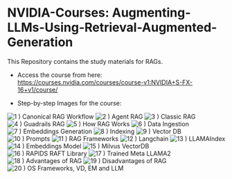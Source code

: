 # NVIDIA-Courses: Augmenting-LLMs-Using-Retrieval-Augmented-Generation

This Repository contains the study materials for RAGs.
- Access the course from here: https://courses.nvidia.com/courses/course-v1:NVIDIA+S-FX-16+v1/course/

- Step-by-step Images for the course: 

![1 ) Canonical RAG Workflow](https://github.com/kuxall/NVIDIA-Courses-Augmenting-LLMs-Using-Retrieval-Augmented-Generation/assets/37800177/da8bbcfc-8dd7-45be-b3b4-61cfe49c0c60)
![2 ) Agent RAG](https://github.com/kuxall/NVIDIA-Courses-Augmenting-LLMs-Using-Retrieval-Augmented-Generation/assets/37800177/b0be0aa3-113c-4571-bab6-ed2dd50ca24f)
![3 ) Classic RAG](https://github.com/kuxall/NVIDIA-Courses-Augmenting-LLMs-Using-Retrieval-Augmented-Generation/assets/37800177/b383b617-6d42-4f78-94bd-cca3e5678b2f)
![4 ) Guadrails RAG](https://github.com/kuxall/NVIDIA-Courses-Augmenting-LLMs-Using-Retrieval-Augmented-Generation/assets/37800177/1c7fad9a-1420-48ee-9ad2-6f37166fe1cd)
![5 ) How RAG Works](https://github.com/kuxall/NVIDIA-Courses-Augmenting-LLMs-Using-Retrieval-Augmented-Generation/assets/37800177/3ee63b82-d0c3-472d-94a1-bc7ba64cb09f)
![6 ) Data Ingestion](https://github.com/kuxall/NVIDIA-Courses-Augmenting-LLMs-Using-Retrieval-Augmented-Generation/assets/37800177/10470585-bc78-4a47-8199-45943e9bddb9)
![7 ) Embeddings Generation](https://github.com/kuxall/NVIDIA-Courses-Augmenting-LLMs-Using-Retrieval-Augmented-Generation/assets/37800177/8c408b22-f248-4229-bc6d-5d892d6f324c)
![8 ) Indexing](https://github.com/kuxall/NVIDIA-Courses-Augmenting-LLMs-Using-Retrieval-Augmented-Generation/assets/37800177/8d09eadc-5355-485c-b0d1-a9bed99fb79e)
![9 ) Vector DB](https://github.com/kuxall/NVIDIA-Courses-Augmenting-LLMs-Using-Retrieval-Augmented-Generation/assets/37800177/03498187-c5c2-4826-8529-b6040eba5c1f)
![10 ) Prompts](https://github.com/kuxall/NVIDIA-Courses-Augmenting-LLMs-Using-Retrieval-Augmented-Generation/assets/37800177/f992cdfe-b765-4881-9603-6c7a219fdc7f)
![11 ) RAG Frameworks](https://github.com/kuxall/NVIDIA-Courses-Augmenting-LLMs-Using-Retrieval-Augmented-Generation/assets/37800177/6be00d60-1d75-4faf-908e-deaa745c1aaa)
![12 ) Langchain](https://github.com/kuxall/NVIDIA-Courses-Augmenting-LLMs-Using-Retrieval-Augmented-Generation/assets/37800177/7bdb0c1a-1190-4edb-a2e3-2e1d04df9ecc)
![13 ) LLAMAIndex](https://github.com/kuxall/NVIDIA-Courses-Augmenting-LLMs-Using-Retrieval-Augmented-Generation/assets/37800177/2406e3bd-258f-411e-9246-09b9e08b8651)
![14 ) Embeddings Model](https://github.com/kuxall/NVIDIA-Courses-Augmenting-LLMs-Using-Retrieval-Augmented-Generation/assets/37800177/151dd94b-bd53-4a5f-a979-d83e0c96b6f2)
![15 ) Milvus VectorDB](https://github.com/kuxall/NVIDIA-Courses-Augmenting-LLMs-Using-Retrieval-Augmented-Generation/assets/37800177/6ac9a2e2-7f86-48a6-8426-3aeb1a274fde)
![16 ) RAPIDS RAFT Library](https://github.com/kuxall/NVIDIA-Courses-Augmenting-LLMs-Using-Retrieval-Augmented-Generation/assets/37800177/e7b8839b-b9b1-4b18-ab06-757785983327)
![17 ) Trained Meta LLAMA2](https://github.com/kuxall/NVIDIA-Courses-Augmenting-LLMs-Using-Retrieval-Augmented-Generation/assets/37800177/85687f4f-8e9e-477b-95c7-62cb44debe28)
![18 ) Advantages of RAG](https://github.com/kuxall/NVIDIA-Courses-Augmenting-LLMs-Using-Retrieval-Augmented-Generation/assets/37800177/40daff8c-2b26-429d-b85b-59a1c6fc0629)
![19 ) Disadvantages of RAG](https://github.com/kuxall/NVIDIA-Courses-Augmenting-LLMs-Using-Retrieval-Augmented-Generation/assets/37800177/9b131924-3e5c-4ebf-a2ac-7f1130ee7cea)
![20 ) OS Frameworks, VD, EM and LLM](https://github.com/kuxall/NVIDIA-Courses-Augmenting-LLMs-Using-Retrieval-Augmented-Generation/assets/37800177/eeb1320d-453d-46da-9b96-109fa80df87b)




















